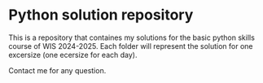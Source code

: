 # Python solution repository 

This is a repository that containes my solutions for the basic python skills course of WIS 2024-2025. 
Each folder will represent the solution for one excersize (one ecersize for each day). 

Contact me for any question.
